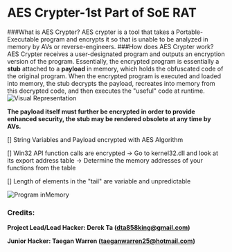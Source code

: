 AES Crypter-1st Part of SoE RAT
=====================




###What is AES Crypter?
AES crypter is a tool that takes a Portable-Executable program and encrypts it
so that is unable to be analyzed in memory by AVs or reverse-engineers.
###How does AES Crypter work?
AES Crypter receives a user-designated program and outputs an encryption version of the program. Essentially, the encrypted program is essentially a **stub** attached to a **payload** in memory, which holds the obfuscated code of the original program. When the encrypted program is executed and loaded into memory, the stub decrypts the payload, recreates into memory from this decrypted code, and then executes the "useful" code at runtime.
![Visual Representation](http://raw.github.com/derekdakid/AES-Crypter-WIN32/IMAGES/crypter_example_012.png)

**The payload itself must further be encrypted in order to provide enhanced security, the stub may be rendered obsolete at any time by AVs.**

[] String Variables and Payload encrypted with AES Algorithm

[] Win32 API function calls are encrypted -> Go to kernel32.dll and look at its export address table -> Determine the memory addresses of your functions from the table

[] Length of elements in the "tail" are variable and unpredictable

![Program inMemory](http://raw.github.com/derekdakid/AES-Crypter-WIN32/IMAGES/crypter_structere_02.png)
### Credits:
**Project Lead/Lead Hacker: Derek Ta (dta858king@gmail.com)**

**Junior Hacker: Taegan Warren
(taeganwarren25@hotmail.com)**


